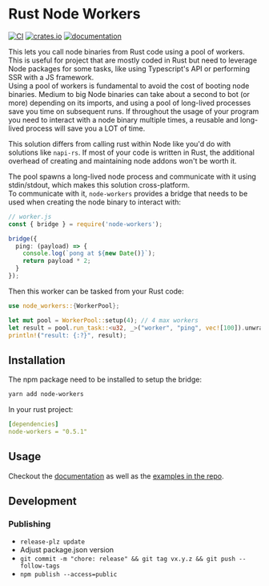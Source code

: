 # Rust Node Workers
[![CI](https://github.com/CyriacBr/rust-node-workers/actions/workflows/CI.yml/badge.svg)](https://github.com/CyriacBr/rust-node-workers/actions/workflows/CI.yml)
[![crates.io](https://img.shields.io/crates/v/node-workers.svg)](https://crates.io/crates/node-workers)
[![documentation](https://img.shields.io/badge/docs-live-brightgreen)](https://docs.rs/node_workers)

This lets you call node binaries from Rust code using a pool of workers. This is useful for project that are mostly coded in Rust
but need to leverage Node packages for some tasks, like using Typescript's API or performing SSR with a JS framework.  
Using a pool of workers is fundamental to avoid the cost of booting node binaries. Medium to big Node binaries can take about a second to bot (or more) depending on its imports, and using a pool of long-lived processes save you time on subsequent runs. If throughout the usage of your program you need to interact with a node binary multiple times, a reusable and long-lived process will save you a LOT of time.  

This solution differs from calling rust within Node like you'd do with solutions like `napi-rs`. If most of your code is written in Rust, the additional overhead of creating and maintaining node addons won't be worth it.

The pool spawns a long-lived node process and communicate with it using stdin/stdout, which makes this solution cross-platform.  
To communicate with it, `node-workers` provides a bridge that needs to be used when creating the node binary to interact with:

```ts
// worker.js
const { bridge } = require('node-workers');

bridge({
  ping: (payload) => {
    console.log(`pong at ${new Date()}`);
    return payload * 2;
  }
});
```

Then this worker can be tasked from your Rust code:
```rust
use node_workers::{WorkerPool};

let mut pool = WorkerPool::setup(4); // 4 max workers
let result = pool.run_task::<u32, _>("worker", "ping", vec![100]).unwrap();
println!("result: {:?}", result);
```

## Installation
The npm package need to be installed to setup the bridge:
```sh
yarn add node-workers
```
In your rust project:
```yml
[dependencies]
node-workers = "0.5.1"
```

## Usage

Checkout the [documentation](https://docs.rs/node_workers) as well as the [examples in the repo](https://github.com/CyriacBr/rust-node-workers/tree/main/examples).

## Development

### Publishing

- `release-plz update`
- Adjust package.json version
- `git commit -m "chore: release" && git tag vx.y.z && git push --follow-tags`
- `npm publish --access=public`
